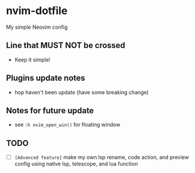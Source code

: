 # nvim-dotfile

My simple Neovim config

## Line that MUST NOT be crossed

- Keep it simple!

## Plugins update notes

- hop haven't been update (have some breaking change)

## Notes for future update

- see `:h nvim_open_win()` for floating window

## TODO

- [ ] `[Advanced feature]` make my own lsp rename, code action, and preview config using native lsp, telescope, and lua function
